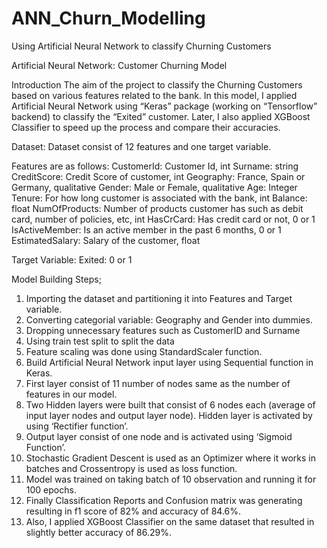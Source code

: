 # ANN_Churn_Modelling
Using Artificial Neural Network to classify Churning Customers 


Artificial Neural Network: Customer Churning Model

Introduction
The aim of the project to classify the Churning Customers based on various features related to the bank. In this model, I applied Artificial Neural Network using “Keras” package (working on “Tensorflow” backend) to classify the “Exited” customer. Later, I also applied XGBoost Classifier to speed up the process and compare their accuracies.

Dataset:
Dataset consist of 12 features and one target variable.

Features are as follows:
CustomerId: Customer Id, int
Surname: string
CreditScore: Credit Score of customer, int
Geography: France, Spain or Germany, qualitative
Gender: Male or Female, qualitative
Age: Integer
Tenure: For how long customer is associated with the bank, int
Balance: float
NumOfProducts: Number of products customer has such as debit card, number of policies, etc, int
HasCrCard: Has credit card or not, 0 or 1
IsActiveMember: Is an active member in the past 6 months, 0 or 1
EstimatedSalary: Salary of the customer, float

Target Variable:
Exited:  0 or 1

Model Building Steps;
1. Importing the dataset and partitioning it into Features and Target variable.
2. Converting categorial variable: Geography and Gender into dummies.
3. Dropping unnecessary features such as CustomerID and Surname
4. Using train test split to split the data
5. Feature scaling was done using StandardScaler function.
6. Build Artificial Neural Network input layer using Sequential function in Keras.
7. First layer consist of 11 number of nodes same as the number of features in our model.
8. Two Hidden layers were built that consist of 6 nodes each (average of input layer nodes and output layer node). Hidden layer is activated by using ‘Rectifier function’.
9. Output layer consist of one node and is activated using ‘Sigmoid Function’.
10. Stochastic Gradient Descent is used as an Optimizer where it works in batches and Crossentropy is used as loss function.
11. Model was trained on taking batch of 10 observation and running it for 100 epochs.
12. Finally Classification Reports and Confusion matrix was generating resulting in f1 score of 82% and accuracy of 84.6%.
13. Also, I applied XGBoost Classifier on the same dataset that resulted in slightly better accuracy of 86.29%.

